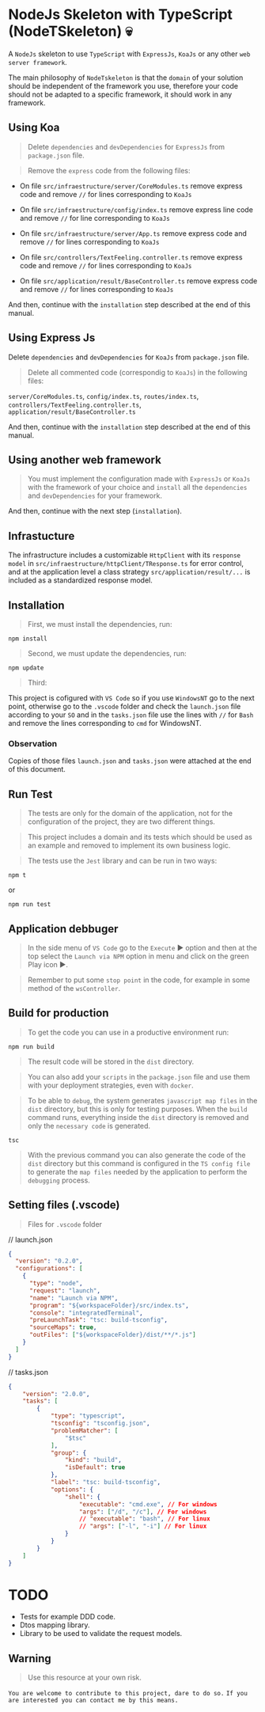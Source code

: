 # NodeJs Skeleton with TypeScript (NodeTSkeleton) 💀

A `NodeJs` skeleton to use `TypeScript` with `ExpressJs`, `KoaJs` or any other `web server framework`.

The main philosophy of `NodeTskeleton` is that the `domain` of your solution should be independent of the framework you use, therefore your code should not be adapted to a specific framework, it should work in any framework.

## Using Koa

> Delete `dependencies` and `devDependencies` for `ExpressJs` from `package.json` file.

> Remove the `express` code from the following files:

- On file `src/infraestructure/server/CoreModules.ts` remove express code and remove `//` for lines corresponding to `KoaJs`

- On file `src/infraestructure/config/index.ts` remove express line code and remove `//` for line corresponding to `KoaJs`

- On file `src/infraestructure/server/App.ts` remove express code and remove `//` for lines corresponding to `KoaJs`

- On file `src/controllers/TextFeeling.controller.ts` remove express code and remove `//` for lines corresponding to `KoaJs`

- On file `src/application/result/BaseController.ts` remove express code and remove `//` for lines corresponding to `KoaJs`

And then, continue with the `installation` step described at the end of this manual.

## Using Express Js

Delete `dependencies` and `devDependencies` for `KoaJs` from `package.json` file.

> Delete all commented code (correspondig to `KoaJs`) in the following files:

`server/CoreModules.ts`, `config/index.ts`, `routes/index.ts`, `controllers/TextFeeling.controller.ts`, `application/result/BaseController.ts`

And then, continue with the `installation` step described at the end of this manual.

## Using another web framework

> You must implement the configuration made with `ExpressJs` or `KoaJs` with the framework of your choice and `install` all the `dependencies` and `devDependencies` for your framework.

And then, continue with the next step (`installation`).

## Infrastucture

The infrastructure includes a customizable `HttpClient` with its `response model` in `src/infraestructure/httpClient/TResponse.ts` for error control, and at the application level a class strategy `src/application/result/...` is included as a standardized response model.

## Installation

> First, we must install the dependencies, run: 

```console
npm install
```

> Second, we must update the dependencies, run: 

```console
npm update
```

> Third:

This project is cofigured with `VS Code` so if you use `WindowsNT` go to the next point, otherwise go to the `.vscode` folder and check the `launch.json` file according to your `SO` and in the `tasks.json` file use the lines with `//` for `Bash` and remove the lines corresponding to `cmd` for WindowsNT.

### Observation

Copies of those files `launch.json` and `tasks.json` were attached at the end of this document.

## Run Test

> The tests are only for the domain of the application, not for the configuration of the project, they are two different things. 

> This project includes a domain and its tests which should be used as an example and removed to implement its own business logic.

> The tests use the `Jest` library and can be run in two ways:

```console
npm t
```

or 

```console
npm run test
```

## Application debbuger

> In the side menu of `VS Code` go to the `Execute` ▶ option and then at the top select the `Launch via NPM` option in menu and click on the green Play icon ▶️.

> Remember to put some `stop point` in the code, for example in some method of the `wsController`.

## Build for production

> To get the code you can use in a productive environment run:

```console
npm run build
```

> The result code will be stored in the `dist` directory.

> You can also add your `scripts` in the `package.json` file and use them with your deployment strategies, even with `docker`.

> To be able to `debug`, the system generates `javascript map files` in the `dist` directory, but this is only for testing purposes. When the `build` command runs, everything inside the `dist` directory is removed and only the `necessary code` is generated.

```console
tsc
```
> With the previous command you can also generate the code of the `dist` directory but this command is configured in the `TS config file` to generate the `map files` needed by the application to perform the `debugging` process.

## Setting files (.vscode)

> Files for `.vscode` folder

// launch.json
```json
{
  "version": "0.2.0",
  "configurations": [
    {
      "type": "node",
      "request": "launch",
      "name": "Launch via NPM",
      "program": "${workspaceFolder}/src/index.ts",
      "console": "integratedTerminal",
      "preLaunchTask": "tsc: build-tsconfig",
      "sourceMaps": true,
      "outFiles": ["${workspaceFolder}/dist/**/*.js"]
    }
  ]
}
```

// tasks.json
```json
{
	"version": "2.0.0",
	"tasks": [		
		{
			"type": "typescript",
			"tsconfig": "tsconfig.json",
			"problemMatcher": [
				"$tsc"
			],
			"group": {
				"kind": "build",
				"isDefault": true
			},
			"label": "tsc: build-tsconfig",
			"options": {
				"shell": {
					"executable": "cmd.exe", // For windows
					"args": ["/d", "/c"], // For windows
					// "executable": "bash", // For linux
					// "args": ["-l", "-i"] // For linux
				}
			}
		}
	]
}
```

# TODO

- Tests for example DDD code.
- Dtos mapping library.
- Library to be used to validate the request models.


## Warning 
> Use this resource at your own risk.

`You are welcome to contribute to this project, dare to do so.`
`If you are interested you can contact me by this means.`
